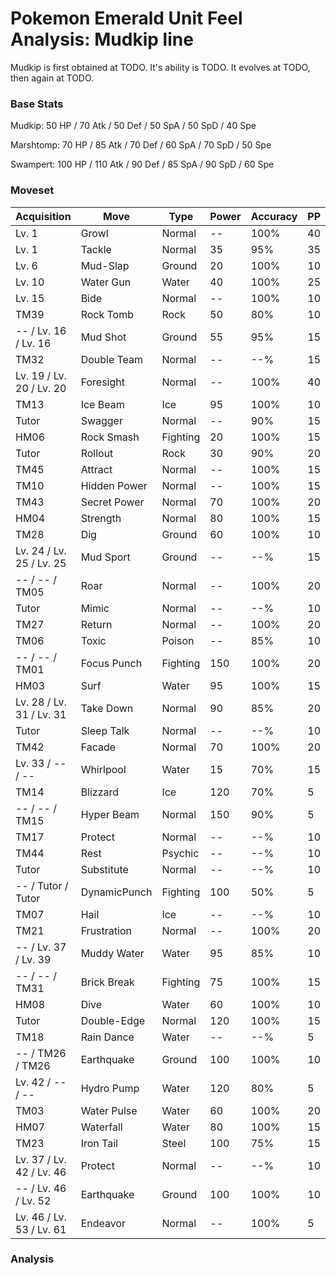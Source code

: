 # Pokemon Emerald Unit Feel Analysis: Mudkip line

Mudkip is first obtained at TODO. It's ability is TODO. It evolves at TODO, then again at TODO.

### Base Stats

Mudkip: 50 HP / 70 Atk / 50 Def / 50 SpA / 50 SpD / 40 Spe

Marshtomp: 70 HP / 85 Atk / 70 Def / 60 SpA / 70 SpD / 50 Spe

Swampert: 100 HP / 110 Atk / 90 Def / 85 SpA / 90 SpD / 60 Spe

### Moveset

|Acquisition             |Move        |Type    |Power|Accuracy|PP |
|---                     |---         |---     |---  |---     |---|
|Lv. 1                   |Growl       |Normal  |--   |100%    |40 |
|Lv. 1                   |Tackle      |Normal  |35   |95%     |35 |
|Lv. 6                   |Mud-Slap    |Ground  |20   |100%    |10 |
|Lv. 10                  |Water Gun   |Water   |40   |100%    |25 |
|Lv. 15                  |Bide        |Normal  |--   |100%    |10 |
|TM39                    |Rock Tomb   |Rock    |50   |80%     |10 |
|-- / Lv. 16 / Lv. 16    |Mud Shot    |Ground  |55   |95%     |15 |
|TM32                    |Double Team |Normal  |--   |--%     |15 |
|Lv. 19 / Lv. 20 / Lv. 20|Foresight   |Normal  |--   |100%    |40 |
|TM13                    |Ice Beam    |Ice     |95   |100%    |10 |
|Tutor                   |Swagger     |Normal  |--   |90%     |15 |
|HM06                    |Rock Smash  |Fighting|20   |100%    |15 |
|Tutor                   |Rollout     |Rock    |30   |90%     |20 |
|TM45                    |Attract     |Normal  |--   |100%    |15 |
|TM10                    |Hidden Power|Normal  |--   |100%    |15 |
|TM43                    |Secret Power|Normal  |70   |100%    |20 |
|HM04                    |Strength    |Normal  |80   |100%    |15 |
|TM28                    |Dig         |Ground  |60   |100%    |10 |
|Lv. 24 / Lv. 25 / Lv. 25|Mud Sport   |Ground  |--   |--%     |15 |
|-- / -- / TM05          |Roar        |Normal  |--   |100%    |20 |
|Tutor                   |Mimic       |Normal  |--   |--%     |10 |
|TM27                    |Return      |Normal  |--   |100%    |20 |
|TM06                    |Toxic       |Poison  |--   |85%     |10 |
|-- / -- / TM01          |Focus Punch |Fighting|150  |100%    |20 |
|HM03                    |Surf        |Water   |95   |100%    |15 |
|Lv. 28 / Lv. 31 / Lv. 31|Take Down   |Normal  |90   |85%     |20 |
|Tutor                   |Sleep Talk  |Normal  |--   |--%     |10 |
|TM42                    |Facade      |Normal  |70   |100%    |20 |
|Lv. 33 / -- / --        |Whirlpool   |Water   |15   |70%     |15 |
|TM14                    |Blizzard    |Ice     |120  |70%     |5  |
|-- / -- / TM15          |Hyper Beam  |Normal  |150  |90%     |5  |
|TM17                    |Protect     |Normal  |--   |--%     |10 |
|TM44                    |Rest        |Psychic |--   |--%     |10 |
|Tutor                   |Substitute  |Normal  |--   |--%     |10 |
|-- / Tutor / Tutor      |DynamicPunch|Fighting|100  |50%     |5  |
|TM07                    |Hail        |Ice     |--   |--%     |10 |
|TM21                    |Frustration |Normal  |--   |100%    |20 |
|-- / Lv. 37 / Lv. 39    |Muddy Water |Water   |95   |85%     |10 |
|-- / -- / TM31          |Brick Break |Fighting|75   |100%    |15 |
|HM08                    |Dive        |Water   |60   |100%    |10 |
|Tutor                   |Double-Edge |Normal  |120  |100%    |15 |
|TM18                    |Rain Dance  |Water   |--   |--%     |5  |
|-- / TM26 / TM26        |Earthquake  |Ground  |100  |100%    |10 |
|Lv. 42 / -- / --        |Hydro Pump  |Water   |120  |80%     |5  |
|TM03                    |Water Pulse |Water   |60   |100%    |20 |
|HM07                    |Waterfall   |Water   |80   |100%    |15 |
|TM23                    |Iron Tail   |Steel   |100  |75%     |15 |
|Lv. 37 / Lv. 42 / Lv. 46|Protect     |Normal  |--   |--%     |10 |
|-- / Lv. 46 / Lv. 52    |Earthquake  |Ground  |100  |100%    |10 |
|Lv. 46 / Lv. 53 / Lv. 61|Endeavor    |Normal  |--   |100%    |5  |

### Analysis